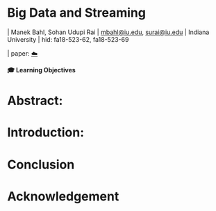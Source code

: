 Big Data and Streaming
======================
| Manek Bahl, Sohan Udupi Rai
| mbahl@iu.edu, surai@iu.edu
| Indiana University
| hid: fa18-523-62, fa18-523-69

| paper: [:cloud:](https://github.com/cloudmesh-community/fa18-523-62/blob/master/paper/paper)

**:mortar_board: Learning Objectives**


Abstract:
=========

Introduction:
=============

Conclusion
==========

Acknowledgement
===============

